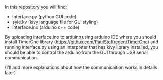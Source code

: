 In this repository you will find:
- interface.py (python GUI code)
- syle.kv (kivy language file for GUI styling)
- interface.ino (arduino c++ code)

By uploading interface.ino to arduino using arduino IDE where you should install TimerOne library (https://github.com/PaulStoffregen/TimerOne) and running interface.py using an interpreter that has kivy library installed, you should be able to control the arduino from the GUI through USB serial communication.

(I'll add more explanations about how the communicaition works in details later)

